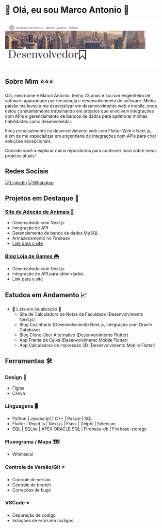 # 👋 Olá, eu sou Marco Antonio 🎯

![Imagem](https://raw.githubusercontent.com/marco0antonio0/marco0antonio0/a5d88d75c951cd5b9535e097915eeeebf2bdf575/imagens/image-readme.png)

## Sobre Mim ⭐⭐⭐

Olá, meu nome é Marco Antonio, tenho 23 anos e sou um engenheiro de software apaixonado por tecnologia e desenvolvimento de software. Minha paixão me levou a me especializar em desenvolvimento web e mobile, onde estou constantemente trabalhando em projetos que envolvem integrações com APIs e gerenciamento de bancos de dados para aprimorar minhas habilidades como desenvolvedor.

Foco principalmente no desenvolvimento web com Flutter Web e Next.js, além de me especializar em engenharia de integrações com APIs para criar soluções excepcionais.

Convido você a explorar meus repositórios para conhecer mais sobre meus projetos atuais!

## Redes Sociais

[![LinkedIn](https://img.shields.io/badge/LinkedIn-0077B5?style=for-the-badge&logo=linkedin&logoColor=white)](https://www.linkedin.com/in/marco-antonio-aa3024233/)
[![WhatsApp](https://img.shields.io/badge/WhatsApp-25D366?style=for-the-badge&logo=whatsapp&logoColor=white)](https://api.whatsapp.com/send?phone=5591984837847)

## Projetos em Destaque 🚀

### [Site de Adoção de Animais 🐾](https://github.com/marco0antonio0/trabalho_extensao_medVet)

- Desenvolvido com Next.js
- Integração de API
- Gerenciamento de banco de dados MySQL
- Armazenamento no Firebase
- [Link para o site](https://adote.nova-work.cloud/)

### [Blog Loja de Games 🎮](https://github.com/marco0antonio0/blog-games-nextjs)

- Desenvolvido com Next.js
- Integração de API para obter dados
- [Link para o site](https://store-games.nova-work.cloud/)

## Estudos em Andamento 📈

- 🚧 Lista em atualização 🚧
  - Site de Calculadora de Notas da Faculdade (Desenvolvimento Next.js)
  - Blog Cozinharte (Desenvolvimento Next.js, Integração com Oracle Database)
  - Blog Clone Uber Alternativo (Desenvolvimento Flutter)
  - App Frente de Caixa (Desenvolvimento Mobile Flutter)
  - App Calculadora de Impressão 3D (Desenvolvimento Mobile Flutter)

## Ferramentas 🛠️

### Design 🎨

- Figma
- Canva

### Linguagens 🖥️

- Python | Javascript | C++ | Pascal | SQL
- Flutter | React.js | Next.js | Flask | Delphi | Selenium
- SQL | SQLite | APEX ORACLE SQL | Firebase-db | Firebase-storage

### Fluxograma / Mapa 🗺️

- Whimsical

### Controle de Versão/Git ⭐

- Controle de versão
- Controle de branch
- Correções de bugs

### VSCode ⭐

- Depuração de código
- Soluções de erros em códigos
